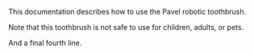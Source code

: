 This documentation describes how to use the Pavel robotic
toothbrush.

Note that this toothbrush is not safe to use for children,
adults, or pets.

And a final fourth line.

